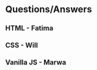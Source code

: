 # Questions/Answers

## HTML - Fatima

## CSS - Will

<!-- Question 1:
What does CSS stand for?
Cascading Style Sheets


Question 2:
What is the correct HTML for referring to an external style sheet?
<link rel="stylesheet" type="text/css" href="mystyle.css">  

Question 3:
Where in an HTML document is the correct place to refer to an external style sheet?
In the <head> section  

Question 4:
Which HTML tag is used to define an internal style sheet?
<style>  

Question 5:
Which HTML attribute is used to define inline styles?
style  
   

Question 6:
Which is the correct CSS syntax?
body {color: black;}  


Question 7:
How do you insert a comment in a CSS file?
/* this is a comment */  
  

Question 8:
Which property is used to change the background color?
background-color  


Question 9:
How do you add a background color for all <h1> elements?
h1 {background-color:#FFFFFF;}  
   

Question 10:
Which CSS property is used to change the text color of an element?
color  

Question 11:
Which CSS property controls the text size?
font-size  

Question 12:
What is the correct CSS syntax for making all the <p> elements bold?
p {font-weight:bold;}  
 
Question 13:
How do you display hyperlinks without an underline?
a {text-decoration:none;}  
  

Question 14:
How do you make each word in a text start with a capital letter?
text-transform:capitalize  

Question 15:
Which property is used to change the font of an element?
font-family  


Question 16:
How do you make the text bold?
font-weight:bold;  
  

Question 17:
How do you display a border like this:The top border = 10 pixelsThe bottom border = 5 pixelsThe left border = 20 pixelsThe right border = 1pixel?

border-width:10px 1px 5px 20px;  
 

Question 18:
Which property is used to change the left margin of an element?
margin-left  


Question 19:
When using the padding property; are you allowed to use negative values?
No  
Question 20:
How do you make a list that lists its items with squares?
list-style-type: square;  

Question 21:
How do you select an element with id 'demo'?
#demo

Question 22:
How do you select elements with class name 'test'?
.test

Question 23:
How do you select all p elements inside a div element?
div p

Question 24:
How do you group selectors?
Separate each selector with a comma

Question 25:
What is the default value of the position property?
static -->

## Vanilla JS - Marwa

<!-- 1.	Inside which HTML element do we put the JavaScript?
<script>


2.	What is the correct JavaScript syntax to change the content of the HTML element below?

<p id="demo">This is a demonstration.</p>
document.getElementById("demo").innerHTML = "Hello World!";

3.	Where is the correct place to insert a JavaScript?
Both the <head> section and the <body> section are correct

4.	What is the correct syntax for referring to an external script called "xxx.js"?
<script src="xxx.js">

5.	The external JavaScript file must contain the <script> tag.
False

6.	How do you write "Hello World" in an alert box?
alert("Hello World");

7.	How do you create a function in JavaScript?
function myFunction()

8.	How do you call a function named "myFunction"?
myFunction()

9.	How to write an IF statement in JavaScript?
if (i == 5)

10.	How to write an IF statement for executing some code if "i" is NOT equal to 5?
if (i != 5)

11.	How does a WHILE loop start?
while (i <= 10)

12.	How does a FOR loop start?
for (i = 0; i <= 5; i++)

13.	How can you add a comment in a JavaScript?
//This is a comment

14.	How to insert a comment that has more than one line?
/*This comment has
more than one line*/

15.	What is the correct way to write a JavaScript array?
var colors = ["red", "green", "blue"]

16.	How do you round the number 7.25, to the nearest integer?
Math.round(7.25)

17.	How do you find the number with the highest value of x and y?
Math.max(x, y)

18.	What is the correct JavaScript syntax for opening a new window called "w2" ?
w2 = window.open("http://www.w3schools.com");

19.	JavaScript is the same as Java.
False

20.	How can you detect the client's browser name?
navigator.appName

21.	Which event occurs when the user clicks on an HTML element?
onclick

22.	How do you declare a JavaScript variable?
var carName;

23.	Which operator is used to assign a value to a variable?
=

24.	What will the following code return: Boolean(10 > 9)
true

25.	Is JavaScript case-sensitive?
Yes  -->
